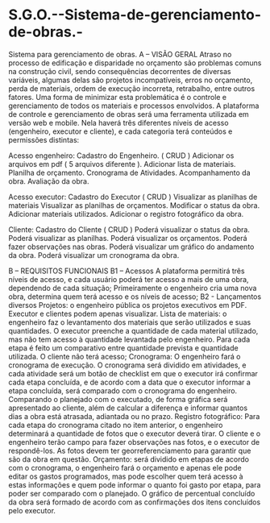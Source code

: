 # S.G.O.--Sistema-de-gerenciamento-de-obras.-
Sistema para gerenciamento de obras. 
A – VISÃO GERAL 
Atraso no processo de edificação e disparidade no orçamento são problemas comuns na construção civil, sendo consequências decorrentes de diversas variáveis, algumas delas são projetos incompatíveis, erros no orçamento, perda de materiais, ordem de execução incorreta, retrabalho, entre outros fatores. Uma forma de minimizar esta problemática é o controle e gerenciamento de todos os materiais e processos envolvidos. 
A plataforma de controle e gerenciamento de obras será uma ferramenta utilizada em versão web e mobile. Nela haverá três diferentes níveis de acesso (engenheiro, executor e cliente), e cada categoria terá conteúdos e permissões distintas: 

Acesso engenheiro: 
Cadastro do Engenheiro. ( CRUD )
Adicionar os arquivos em pdf ( 5 arquivos diferente ).
Adicionar lista de materiais.
Planilha de orçamento. 
Cronograma de Atividades.
Acompanhamento da obra. 
Avaliação da obra.

Acesso executor: 
Cadastro do Executor ( CRUD )
Visualizar as planilhas de materiais 
Visualizar as planilhas de orçamentos.
Modificar o status da obra. 
Adicionar materiais utilizados. 
Adicionar o registro fotográfico da obra. 

Cliente: 
Cadastro do Cliente ( CRUD ) 
Poderá visualizar o status da obra. 
Poderá visualizar as planilhas. 
Poderá visualizar os orçamentos.
Poderá fazer observações nas obras.
Poderá visualizar um gráfico do andamento da obra.
Poderá visualizar um cronograma da obra. 


B – REQUISITOS FUNCIONAIS
B1 – Acessos
A plataforma permitirá três níveis de acesso, e cada usuário poderá ter acesso a mais de uma obra, dependendo de cada situação; 
Primeiramente o engenheiro cria uma nova obra, determina quem terá acesso e os níveis de acesso;
B2 - Lançamentos diversos
Projetos: o engenheiro pública os projetos executivos em PDF. Executor e clientes podem apenas visualizar.
Lista de materiais: o engenheiro faz o levantamento dos materiais que serão utilizados e suas quantidades. O executor preenche a quantidade de cada material utilizado, mas não tem acesso à quantidade levantada pelo engenheiro. Para cada etapa é feito um comparativo entre quantidade prevista e quantidade utilizada. O cliente não terá acesso;
Cronograma: O engenheiro fará o cronograma de execução. O cronograma será dividido em atividades, e cada atividade será um botão de checklist em que o executor irá confirmar cada etapa concluída, e de acordo com a data que o executor informar a etapa concluída, será comparado com o cronograma do engenheiro. Comparando o planejado com o executado, de forma gráfica será apresentado ao cliente, além de calcular a diferença e informar quantos dias a obra está atrasada, adiantada ou no prazo. 
Registro fotográfico: Para cada etapa do cronograma citado no item anterior, o engenheiro determinará a quantidade de fotos que o executor deverá tirar. O cliente e o engenheiro terão campo para fazer observações nas fotos, e o executor de respondê-los. As fotos devem ter georreferenciamento para garantir que são da obra em questão.
Orçamento: será dividido em etapas de acordo com o cronograma, o engenheiro fará o orçamento e apenas ele pode editar os gastos programados, mas pode escolher quem terá acesso à estas informações e quem pode informar o quanto foi gasto por etapa, para poder ser comparado com o planejado. 
O gráfico de percentual concluído da obra será formado de acordo com as confirmações dos itens concluídos pelo executor.
 

